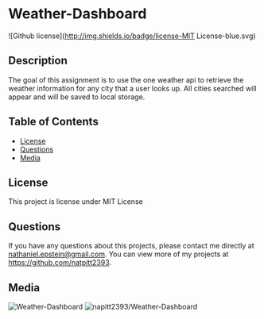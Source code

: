 # Weather-Dashboard
  ![Github license](http://img.shields.io/badge/license-MIT License-blue.svg)
  
  ## Description 
  The goal of this assignment is to use the one weather api to retrieve the weather information for any city that a user looks up. All cities searched will appear and will be saved to local storage.

  ## Table of Contents
  * [License](#license)
  * [Questions](#questions)
  * [Media](#media)

  ## License 
  This project is license under MIT License
 

  ## Questions
  If you have any questions about this projects, please contact me directly at nathaniel.epstein@gmail.com. You can view more of my projects at https://github.com/natpitt2393.

  ## Media
  ![Weather-Dashboard](.assets/images/WEATHER.png)
  ![napitt2393/Weather-Dashboard](https://github.com/natpitt2393/Weather-Dashboard)